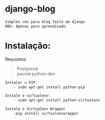 django-blog
===========

```bash
Simples cms para blog feito em django
OBS: Apenas para aprendizado.
```

Instalação:
===========
Requisitos:

>Postgresql  
>pacote python-dev  

```bash
Instaler o PIP:
	- sudo apt-get install python-pip

Instale o virtualenv:
	- sudo apt-get install python-virtualenv

Instale o Virtualenv Wrapper
	-pip install virtualenvwrapper

```
